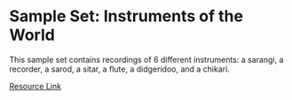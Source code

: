 # Sample Set: Instruments of the World

This sample set contains recordings of 6 different instruments: a sarangi, a recorder, a sarod, a sitar, a flute, a didgeridoo, and a chikari.

[Resource Link](https://soundpacks.com/free-sound-packs/ethnic-instrument-samples/)

